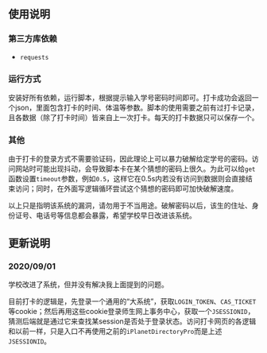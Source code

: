 ## 使用说明

### 第三方库依赖

- `requests`

### 运行方式

安装好所有依赖，运行脚本，根据提示输入学号密码时间即可。打卡成功会返回一个json，里面包含打卡的时间、体温等参数。脚本的使用需要之前有过打卡记录，且各数据（除了打卡时间）皆来自上一次打卡。每天的打卡数据只可以保存一个。

### 其他

由于打卡的登录方式不需要验证码，因此理论上可以暴力破解给定学号的密码。访问网站时可能出现抖动，会导致脚本卡在某个猜想的密码上很久。为此可以给`get`函数设置`timeout`参数，例如`0.5`，这样它在0.5s内若没有访问到数据则会直接结束访问；同时，在外面写逻辑循环尝试这个猜想的密码即可加快破解速度。

以上只是指明该系统的漏洞，请勿用于不当用途。破解密码以后，该生的住址、身份证号、电话号等信息都会暴露，希望学校早日改进该系统。

## 更新说明

### 2020/09/01

学校改进了系统，但并没有解决我上面提到的问题。

目前打卡的逻辑是，先登录一个通用的“大系统”，获取`LOGIN_TOKEN`、`CAS_TICKET`等cookie；然后再用这些cookie登录师生网上事务中心，获取一个`JSESSIONID`，猜测后端就是通过它来查找某session是否处于登录状态。访问打卡网页的各逻辑和以前一样，只是入口不再使用之前的`iPlanetDirectoryPro`而是上述`JSESSIONID`。